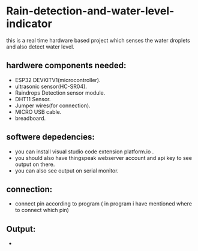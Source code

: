 # Rain-detection-and-water-level-indicator
this is a real time hardware based project which senses the water droplets and also detect water level.

## hardwere components needed:
- ESP32 DEVKITV1(microcontroller).
- ultrasonic sensor(HC-SR04).
- Raindrops Detection sensor module.
- DHT11 Sensor.
- Jumper wires(for connection).
- MICRO USB cable.
- breadboard.

## softwere depedencies:
-  you can install visual studio code extension platform.io .
-  you should also have thingspeak webserver account and api key to see output on there.
- you can also see output on serial monitor.
  
## connection:
- connect pin according to program ( in program i have mentioned where to connect which pin)

## Output:
- 
